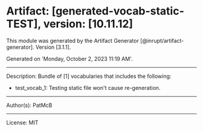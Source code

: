 # Artifact: [generated-vocab-static-TEST], version: [10.11.12]

This module was generated by the Artifact Generator [@inrupt/artifact-generator].
Version [3.1.1].

Generated on 'Monday, October 2, 2023 11:19 AM'.

---

Description: Bundle of [1] vocabularies that includes the following:

 - test_vocab_1: Testing static file won&#x27;t cause re-generation.

---

Author(s): PatMcB

---

License: MIT
